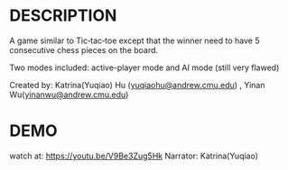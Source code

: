 # DESCRIPTION
  A game similar to Tic‑tac‑toe except that the winner need to have 5 consecutive chess pieces on the board.
  
  Two modes included: active-player mode and AI mode (still very flawed)
  
  Created by: Katrina(Yuqiao) Hu (yuqiaohu@andrew.cmu.edu) , Yinan Wu(yinanwu@andrew.cmu.edu)
  
# DEMO
  watch at: https://youtu.be/V9Be3Zug5Hk
  Narrator: Katrina(Yuqiao)

